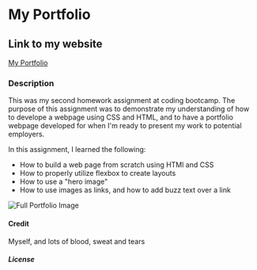 # My Portfolio

## Link to my website

[My Portfolio](https://ericabreig.github.io/my-portfolio/)

### Description

This was my second homework assignment at coding bootcamp. The purpose of this assignment was to demonstrate my understanding of how to develope a webpage using CSS and HTML, and to have a portfolio webpage developed for when I'm ready to present my work to potential employers.

In this assignment, I learned the following:

- How to build a web page from scratch using HTMl and CSS
- How to properly utilize flexbox to create layouts
- How to use a "hero image"
- How to use images as links, and how to add buzz text over a link

![Full Portfolio Image](/assets/images/EricasPortfolio.png "Erica's Portfolio")

#### Credit

Myself, and lots of blood, sweat and tears

##### License
